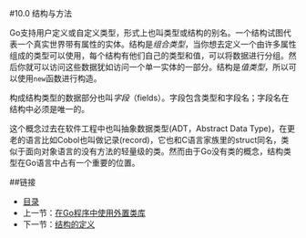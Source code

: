 #10.0 结构与方法

Go支持用户定义或自定义类型，形式上也叫类型或结构的别名。一个结构试图代表一个真实世界带有属性的实体。结构是*组合类型*，当你想去定义一个由许多属性组成的类型可以使用，每个结构有他们自己的类型和值，可以将数据进行分组。然后你就可以访问这些数据犹如访问一个单一实体的一部分。结构是*值类型*，所以可以使用`new`函数进行构造。

构成结构类型的数据部分也叫*字段*（fields）。字段包含类型和字段名；字段名在结构中必须是唯一的。

这个概念过去在软件工程中也叫抽象数据类型(ADT，Abstract Data Type)，在更老的语言比如Cobol也叫做记录(record)，它也和C语言家族里的struct同名，类似于面向对象语言的没有方法的轻量级的类。然而由于Go没有类的概念，结构类型在Go语言中占有一个重要的位置。

##链接
- [目录](directory.md)
- 上一节：[在Go程序中使用外置类库](9.11.md)
- 下一节：[结构的定义](10.1.md)
